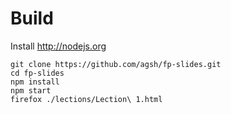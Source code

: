 # Build
Install http://nodejs.org
```
git clone https://github.com/agsh/fp-slides.git
cd fp-slides
npm install
npm start
firefox ./lections/Lection\ 1.html
```
